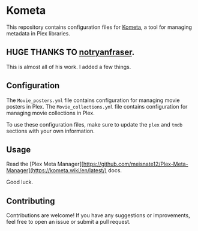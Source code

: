 # Kometa

This repository contains configuration files for [Kometa](https://github.com/Kometa-Team/Kometa), a tool for managing metadata in Plex libraries.

## HUGE THANKS TO [notryanfraser](https://github.com/notryanfraser). 

This is almost all of his work.  I added a few things.

## Configuration

The `Movie_posters.yml` file contains configuration for managing movie posters in Plex. The `Movie_collections.yml` file contains configuration for managing movie collections in Plex.

To use these configuration files, make sure to update the `plex` and `tmdb` sections with your own information.

## Usage

Read the [Plex Meta Manager][https://github.com/meisnate12/Plex-Meta-Manager](https://kometa.wiki/en/latest/) docs.

Good luck.

## Contributing

Contributions are welcome! If you have any suggestions or improvements, feel free to open an issue or submit a pull request.
